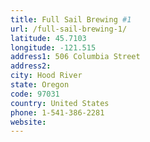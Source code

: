 ```yaml
---
title: Full Sail Brewing #1
url: /full-sail-brewing-1/
latitude: 45.7103
longitude: -121.515
address1: 506 Columbia Street
address2: 
city: Hood River
state: Oregon
code: 97031
country: United States
phone: 1-541-386-2281
website: 
---
```


